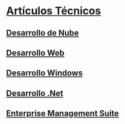 # [Artículos Técnicos](index.md)
## [Desarrollo de Nube](cloud/TOC.md)
## [Desarrollo Web](web-dev/TOC.md)
## [Desarrollo Windows](win-dev/TOC.md)
## [Desarrollo \.Net](net-dev/TOC.md)
## [Enterprise Management Suite](ems/TOC.md)
